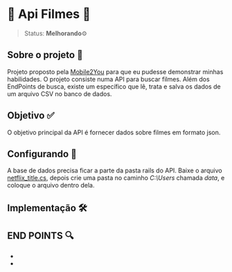 # 🎥  Api Filmes 🎥
> Status: **Melhorando**⚙️<br>

## Sobre o projeto 📑
Projeto proposto pela [Mobile2You](https://www.mobile2you.com.br/pt/) para que eu pudesse demonstrar minhas habilidades. O projeto consiste numa API para buscar filmes. Além dos EndPoints de busca, existe um específico que lê, trata e salva os dados de um arquivo CSV no banco de dados.

## Objetivo ✅
O objetivo principal da API é fornecer dados sobre filmes em formato json.

## Configurando 🔩
A base de dados precisa ficar a parte da pasta rails do API. Baixe o arquivo [netflix_title.cs](https://drive.google.com/file/d/1Wl09Ada1qq8RFRZnGPjGqR-70qE22Uc8/view?usp=sharing), depois crie uma pasta no caminho *C:\Users* chamada *data*, e coloque o arquivo dentro dela.

## Implementação 🛠

## END POINTS 🔍
+ 
+ 

